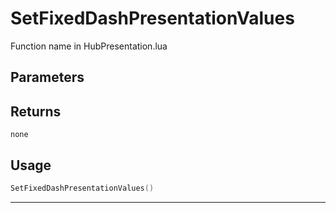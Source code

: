 # SetFixedDashPresentationValues

Function name in HubPresentation.lua

## Parameters

## Returns

`none`

## Usage

```lua
SetFixedDashPresentationValues()
```

---
